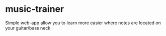 # music-trainer
Simple web-app allow you to learn more easier where notes are located on your guitar/bass neck
